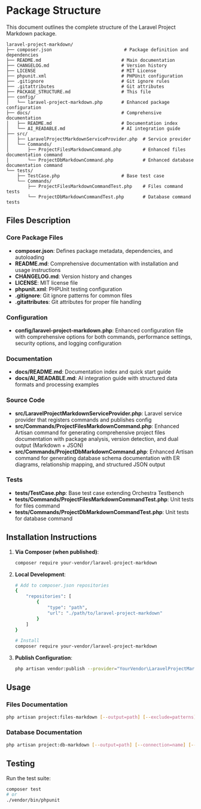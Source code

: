 # Package Structure

This document outlines the complete structure of the Laravel Project Markdown package.

```
laravel-project-markdown/
├── composer.json                           # Package definition and dependencies
├── README.md                              # Main documentation
├── CHANGELOG.md                           # Version history
├── LICENSE                                # MIT License
├── phpunit.xml                            # PHPUnit configuration
├── .gitignore                             # Git ignore rules
├── .gitattributes                         # Git attributes
├── PACKAGE_STRUCTURE.md                   # This file
├── config/
│   └── laravel-project-markdown.php       # Enhanced package configuration
├── docs/                                  # Comprehensive documentation
│   ├── README.md                          # Documentation index
│   └── AI_READABLE.md                     # AI integration guide
├── src/
│   ├── LaravelProjectMarkdownServiceProvider.php  # Service provider
│   └── Commands/
│       ├── ProjectFilesMarkdownCommand.php        # Enhanced files documentation command
│       └── ProjectDbMarkdownCommand.php           # Enhanced database documentation command
└── tests/
    ├── TestCase.php                       # Base test case
    └── Commands/
        ├── ProjectFilesMarkdownCommandTest.php    # Files command tests
        └── ProjectDbMarkdownCommandTest.php       # Database command tests
```

## Files Description

### Core Package Files

- **composer.json**: Defines package metadata, dependencies, and autoloading
- **README.md**: Comprehensive documentation with installation and usage instructions
- **CHANGELOG.md**: Version history and changes
- **LICENSE**: MIT license file
- **phpunit.xml**: PHPUnit testing configuration
- **.gitignore**: Git ignore patterns for common files
- **.gitattributes**: Git attributes for proper file handling

### Configuration

- **config/laravel-project-markdown.php**: Enhanced configuration file with comprehensive options for both commands, performance settings, security options, and logging configuration

### Documentation

- **docs/README.md**: Documentation index and quick start guide
- **docs/AI_READABLE.md**: AI integration guide with structured data formats and processing examples

### Source Code

- **src/LaravelProjectMarkdownServiceProvider.php**: Laravel service provider that registers commands and publishes config
- **src/Commands/ProjectFilesMarkdownCommand.php**: Enhanced Artisan command for generating comprehensive project files documentation with package analysis, version detection, and dual output (Markdown + JSON)
- **src/Commands/ProjectDbMarkdownCommand.php**: Enhanced Artisan command for generating database schema documentation with ER diagrams, relationship mapping, and structured JSON output

### Tests

- **tests/TestCase.php**: Base test case extending Orchestra Testbench
- **tests/Commands/ProjectFilesMarkdownCommandTest.php**: Unit tests for files command
- **tests/Commands/ProjectDbMarkdownCommandTest.php**: Unit tests for database command

## Installation Instructions

1. **Via Composer (when published)**:
   ```bash
   composer require your-vendor/laravel-project-markdown
   ```

2. **Local Development**:
   ```bash
   # Add to composer.json repositories
   {
       "repositories": [
           {
               "type": "path",
               "url": "./path/to/laravel-project-markdown"
           }
       ]
   }
   
   # Install
   composer require your-vendor/laravel-project-markdown
   ```

3. **Publish Configuration**:
   ```bash
   php artisan vendor:publish --provider="YourVendor\LaravelProjectMarkdown\LaravelProjectMarkdownServiceProvider" --tag="config"
   ```

## Usage

### Files Documentation
```bash
php artisan project:files-markdown [--output=path] [--exclude=patterns] [--include=extensions]
```

### Database Documentation
```bash
php artisan project:db-markdown [--output=path] [--connection=name] [--tables=list]
```

## Testing

Run the test suite:
```bash
composer test
# or
./vendor/bin/phpunit
```
